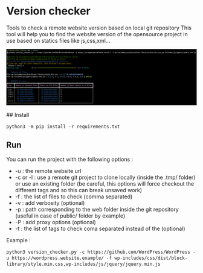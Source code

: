 # Version checker

Tools to check a remote website version based on local git repository
This tool will help you to find the website version of the opensource project in use based on statics files like js,css,xml...

[![asciicast](img/result.png)](https://asciinema.org/a/WYD8WtfnULpbfkz5uKMmqLExF)

## Install
```
python3 -m pip install -r requirements.txt
```

## Run

You can run the project with the following options : 
- -u : the remote website url
- -c or -l : use a remote git project to clone locally (inside the .tmp/ folder) or use an existing folder (be careful, this options will force checkout the different tags and so this can break unsaved work)
- -f : the list of files to check (comma separated)
- -v : add verbosity (optional)
- -p : path corresponding to the web folder inside the git repository (useful in case of public/ folder by example)
- -P : add proxy options (optional)
- -t : the list of tags to check coma separated instead of the (optional)

Example : 
```
python3 version_checker.py -c https://github.com/WordPress/WordPress -u https://wordpress.website.example/ -f wp-includes/css/dist/block-library/style.min.css,wp-includes/js/jquery/jquery.min.js
```

